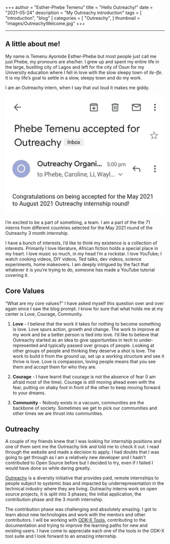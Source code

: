 +++
author = "Esther-Phebe Temenu"
title = "Hello Outreachy!"
date = "2021-05-24"
description = "My Outreachy introduction"
tags = [
    "introduction",
    "blog"
]
categories = [
    "Outreachy",
]
thumbnail = "images/OutreachyWelcome.jpg"
+++

---
## A little about me!

My name is Temenu Ayomide Esther-Phebe but most people just call me just Phebe, my pronouns are she/her. I grew up and spent my entire life in the large, bustling city of Lagos and left for the city of Osun for my University education where I fell in love with the slow sleepy town of *Ile-Ife*. It is my life’s goal to settle in a slow, sleepy town and do my work.

I am an Outreachy intern, when I say that out loud it makes me giddy. 

![Outreachy Acceptance Email](/images/OutreachyAcceptance.jpg "Outreachy Acceptance Email")

I’m excited to be a part of something, a team. I am a part of the the 71 interns from different countries selected for the May 2021 round of the Outreachy 3 month internship.

I have a bunch of interests, I’d like to think my existence is a collection of interests. Primarily I love literature, African fiction holds a special place in my heart. I love music so much, in my head I’m a rockstar. I love YouTube; I watch cooking videos, DIY videos, Ted talks, dev videos, science experiments, home makeovers. I am deeply intrigued by the fact that whatever it is you’re trying to do, someone has made a YouTube tutorial covering it.

## Core Values
“What are my core values?” I have asked myself this question over and over again since I saw the blog prompt. I know for sure that what holds me at my center is Love, Courage, Community. 

1. **Love** -  I believe that the work it takes for nothing to become something is love. Love spurs action, growth and change. The work to improve at my work and be a better person is tied into love. I’d like to believe that Outreachy started as an idea to give opportunities in tech to under-represented and typically passed over groups of people. Looking at other groups of people and thinking they deserve a shot is love. The work to build it from the ground up, set up a working structure and see it thrive is love. Love is compassion, loving people means that you see them and accept them for who they are.

2. **Courage** - I have learnt that courage is not the absence of fear (I am afraid most of the time). Courage is still moving ahead even with the fear, putting on shaky foot in front of the other to keep moving forward to your dreams.

3. **Community** - Nobody exists in a vacuum, communities are the backbone of society. Sometimes we get to pick our communities and other times we are thrust into communities. 

## Outreachy
A couple of my friends knew that I was looking for internship positions and one of them sent me the Outreachy link and told me to check it out. I read through the website and made a decision to apply. I had doubts that I was going to get through as I am a relatively new developer and I hadn’t contributed to Open Source before but I decided to try, even if I failed I would have done so while daring greatly.

[Outreachy](https://www.outreachy.org/) is a diversity initiative that provides paid, remote internships to people subject to systemic bias and impacted by underrepresentation in the technical industry where they are living. Outreachy interns work on open source projects, it is split into 3 phases; the initial application, the contribution phase and the 3 month internship.

The contribution phase was challenging and absolutely amazing. I got to learn about new technologies and work with the mentors and other contributors. I will be working with [ODK-X Tools](https://odk-x.org/), contributing to the documentation and trying to improve the learning paths for new and existing users. I have come to appreciate each one of the tools in the ODK-X tool suite and I look forward to an amazing internship.  
